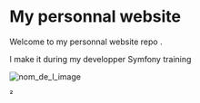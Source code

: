 # My personnal website

Welcome to my personnal website repo .

I make it during my developper Symfony training 



![nom_de_l_image](https://img.shields.io/badge/happy&nbsp;to&nbsp;start-OK-green)

²
